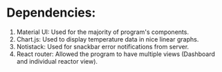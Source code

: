 # Dependencies:
1. Material UI: Used for the majority of program's components.
2. Chart.js: Used to display temperature data in nice linear graphs.
3. Notistack: Used for snackbar error notifications from server.
4. React router: Allowed the program to have multiple views (Dashboard and individual reactor view).